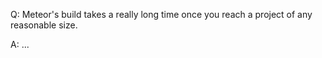 Q: Meteor's build takes a really long time once you reach a project of any reasonable size.

A: ...
